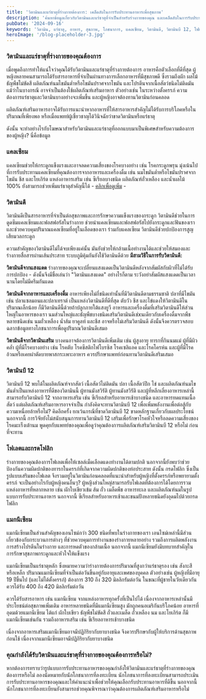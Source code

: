 ```yaml
---
title: 'วิตามินและแร่ธาตุที่ร่างกายต้องการ: เคล็ดลับในการรับประทานอาหารเพื่อสุขภาพ'
description: 'ค้นหาข้อมูลเกี่ยวกับวิตามินและแร่ธาตุที่จำเป็นสำหรับร่างกายของคุณ และเคล็ดลับในการรับประทานอาหารเพื่อให้แน่ใจว่าคุณได้รับสารอาหารครบถ้วน'
pubDate: '2024-09-16'
keywords: 'วิตามิน, แร่ธาตุ, อาหาร, สุขภาพ, โภชนาการ, แคลเซียม, วิตามินดี, วิตามินบี 12, โฟเลต, กรดโฟลิก, แมกนีเซียม'
heroImage: '/blog-placeholder-3.jpg'
---
```


### วิตามินและแร่ธาตุที่ร่างกายของคุณต้องการ

เมื่อพูดถึงการทำให้แน่ใจว่าคุณได้รับวิตามินและแร่ธาตุที่ร่างกายต้องการ อาหารคือตัวเลือกที่ดีที่สุด ผู้หญิงหลายคนสามารถได้รับสารอาหารที่จำเป็นผ่านทางการเลือกอาหารที่มีสุขภาพดี ซึ่งรวมถึงผัก ผลไม้ ธัญพืชไม่ขัดสี ผลิตภัณฑ์นมไขมันต่ำหรือไขมันปราศจากไขมัน และโปรตีนจากเนื้อสัตว์ชนิดไม่ติดมัน แม้ว่าในบางกรณี อาจจำเป็นต้องใช้ผลิตภัณฑ์เสริมอาหาร ตัวอย่างเช่น ในระหว่างตั้งครรภ์ ความต้องการแร่ธาตุและวิตามินบางอย่างจะเพิ่มขึ้น และผู้หญิงอาจต้องทานวิตามินก่อนคลอด

ผลิตภัณฑ์เสริมอาหารอาจได้รับการแนะนำหากอาหารที่ให้สารอาหารสำคัญไม่ได้รับการบริโภคหรือในปริมาณที่เพียงพอ หรือเมื่อแพทย์ผู้เชี่ยวชาญได้วินิจฉัยว่าขาดวิตามินหรือแร่ธาตุ

ดังนั้น จะทำอย่างไรกับโฆษณาสำหรับวิตามินและแร่ธาตุที่ออกแบบมาเป็นพิเศษสำหรับความต้องการของผู้หญิง? นี่คือข้อมูล

### แคลเซียม

แคลเซียมช่วยให้กระดูกแข็งแรงและอาจลดความเสี่ยงของโรคบางอย่าง เช่น โรคกระดูกพรุน มุ่งเน้นไปที่การรับประทานแคลเซียมที่คุณต้องการจากอาหารและเครื่องดื่ม เช่น นมไขมันต่ำหรือไขมันปราศจากไขมัน ชีส และโยเกิร์ต แหล่งอาหารเสริม เช่น ซีเรียลบางชนิด ผลิตภัณฑ์ถั่วเหลือง และน้ำผลไม้ 100% ยังสามารถช่วยเพิ่มแร่ธาตุสำคัญนี้ได้ - [คลิกเพื่อดูเพิ่ม](/blog/แคลเซียม-บำรุงกระดูก-แข็งแรง/) -

### วิตามินดี

วิตามินดีเป็นสารอาหารที่จำเป็นต่อสุขภาพและการรักษาความแข็งแรงของกระดูก วิตามินดีช่วยในการดูดซึมแคลเซียมและฟอสฟอรัสในร่างกาย ช่วยนำแคลเซียมและฟอสฟอรัสไปยังกระดูกและฟันของเรา และช่วยควบคุมปริมาณแคลเซียมที่อยู่ในเลือดของเรา ร่วมกับแคลเซียม วิตามินดีช่วยปกป้องการสูญเสียมวลกระดูก

ความสำคัญของวิตามินดีไม่ได้จบเพียงแค่นั้น มันยังช่วยให้กล้ามเนื้อทำงานได้และช่วยให้สมองและร่างกายสื่อสารผ่านเส้นประสาท ระบบภูมิคุ้มกันยังใช้วิตามินดีด้วย <b>มีสามวิธีในการรับวิตามินดี:</b>

**วิตามินดีจากแสงแดด**
ร่างกายของคุณจะเปลี่ยนแสงแดดเป็นวิตามินดีหลังจากสัมผัสกับผิวที่ไม่ได้รับการปกป้อง - ดังนั้นจึงมีชื่อเล่นว่า "วิตามินแสงแดด" อย่างไรก็ตาม ระวังอย่าสัมผัสแสงแดดเป็นเวลานานโดยไม่มีครีมกันแดด

**วิตามินดีจากอาหารและเครื่องดื่ม**
อาหารเพียงไม่กี่ชนิดเท่านั้นที่มีวิตามินดีตามธรรมชาติ ปลาที่มีไขมัน เช่น ปลาแซลมอนและปลาเทราต์ เป็นแหล่งวิตามินดีที่ดีที่สุด ตับวัว ชีส และไข่แดงให้วิตามินดีในปริมาณเล็กน้อย ก็มีวิตามินดีนี้ด้วยถ้าปลูกภายใต้แสงยูวี
อาหารและเครื่องดื่มที่เสริมวิตามินดีให้ส่วนใหญ่ในอาหารของเรา นมส่วนใหญ่และธัญพืชบางชนิดเสริมวิตามินดีเช่xนเดียวกับเครื่องดื่มจากพืชหลายชนิดเช่น นมถั่วเหลือง น้ำส้ม ยาคูลท์ และชีส อาจหรือไม่เสริมวิตามินดี ดังนั้นจึงควรตรวจสอบฉลากข้อมูลทางโภชนาการเพื่อดูปริมาณวิตามินดีเสมอ

**วิตามินดีจากวิตามินเสริม**
บางคนอาจต้องการวิตามินดีเพิ่มเติม เช่น ผู้สูงอายุ ทารกที่กินนมแม่ ผู้ที่มีผิวคล้ำ ผู้ที่มีโรคบางอย่าง เช่น โรคตับ โรคซีสติกไฟโบรซิส โรคเซลิแอค และโรคโครห์น และผู้ที่มีโรคอ้วนหรือเคยผ่าตัดบายพาสกระเพาะอาหาร ควรปรึกษาแพทย์ก่อนทานวิตามินดีเสริมเสมอ


### วิตามินบี 12

วิตามินบี 12 พบได้ในผลิตภัณฑ์จากสัตว์ เนื้อสัตว์ไม่ติดมัน ปลา เนื้อสัตว์ปีก ไข่ และผลิตภัณฑ์นมไขมันต่ำเป็นแหล่งอาหารที่ดีของวิตามินนี้ ผู้ทานมังสวิรัติ ผู้ทานมังสวิรัติ และผู้ที่หลีกเลี่ยงอาหารเหล่านี้สามารถรับวิตามินบี 12 จากอาหารเสริม เช่น ซีเรียลสำหรับอาหารเช้าบางชนิด และอาหารทดแทนเนื้อสัตว์ แต่ผลิตภัณฑ์เสริมอาหารอาจจำเป็น กำลังคิดจะทานวิตามินบี 12 เพื่อเพิ่มพลังงานเพื่อต่อสู้กับความเหนื่อยล้าหรือไม่? คิดอีกครั้ง ยกเว้นกรณีที่ขาดวิตามินบี 12 ขาดหลักฐานเกี่ยวกับผลประโยชน์ นอกจากนี้ การวิจัยยังไม่สนับสนุนการทานวิตามินบี 12 เสริมเพื่อรักษาโรคหัวใจหรือลดความเสี่ยงของโรคมะเร็งเต้านม พูดคุยกับแพทย์ของคุณเพื่อดูว่าคุณต้องการผลิตภัณฑ์เสริมวิตามินบี 12 หรือไม่ ก่อนที่จะทาน

### โฟเลตและกรดโฟลิก

ร่างกายของคุณต้องการโฟเลตเพื่อให้เซลล์เม็ดเลือดแดงทำงานได้ตามปกติ นอกจากนี้ยังพบว่าช่วยป้องกันความผิดปกติของทารกในครรภ์ที่เกิดจากความผิดปกติของท่อประสาท ดังนั้น กรดโฟลิก ซึ่งเป็นรูปแบบเสริมของโฟเลต จึงรวมอยู่ในวิตามินก่อนคลอดที่แนะนำสำหรับผู้หญิงที่ตั้งครรภ์หรือพยายามตั้งครรภ์ จะเป็นอย่างไรกับผู้หญิงคนอื่นๆ? ผู้หญิงส่วนใหญ่สามารถรับโฟเลตที่ต้องการได้โดยการรวมแหล่งอาหารที่หลากหลาย เช่น ผักใบเขียวเข้ม ส้ม ถั่ว เมล็ดพืช อาหารทะเล และผลิตภัณฑ์นมในรูปแบบการรับประทานอาหาร นอกจากนี้ ซีเรียลสำหรับอาหารเช้าและขนมปังหลายชนิดยังอุดมไปด้วยกรดโฟลิก

### แมกนีเซียม

แมกนีเซียมเป็นส่วนสำคัญของเอนไซม์กว่า 300 ชนิดที่พบในร่างกายของเรา เอนไซม์เหล่านี้มีส่วนเกี่ยวข้องกับกระบวนการต่างๆ ที่ช่วยควบคุมการทำงานของร่างกายหลายอย่าง รวมถึงการผลิตพลังงาน การสร้างโปรตีนในร่างกาย และการหดตัวของกล้ามเนื้อ นอกจากนี้ แมกนีเซียมยังมีบทบาทสำคัญในการรักษาสุขภาพกระดูกและหัวใจให้แข็งแรง

แมกนีเซียมเป็นแร่ธาตุหลัก ซึ่งหมายความว่าร่างกายต้องการปริมาณที่สูงกว่าแร่ธาตุรอง เช่น สังกะสีหรือเหล็ก ปริมาณแมกนีเซียมที่จำเป็นต่อวันขึ้นอยู่กับอายุและเพศของบุคคล ตัวอย่างเช่น ผู้หญิงที่มีอายุ 19 ปีขึ้นไป (และไม่ได้ตั้งครรภ์) ต้องการ 310 ถึง 320 มิลลิกรัมต่อวัน ในขณะที่ผู้ชายในวัยเดียวกันควรได้รับ 400 ถึง 420 มิลลิกรัมต่อวัน

ควรได้รับสารอาหาร เช่น แมกนีเซียม จากแหล่งอาหารทุกครั้งที่เป็นไปได้ เนื่องจากอาหารเหล่านั้นมีประโยชน์ต่อสุขภาพเพิ่มเติม อาหารหลายชนิดที่มีแมกนีเซียมสูง มักถูกคนอเมริกันบริโภคน้อย อาหารที่อุดมด้วยแมกนีเซียม ได้แก่ ผักใบเขียว ธัญพืชไม่ขัดสี ถั่วและเมล็ด ถั่วเหลือง นม และโยเกิร์ต ก็มีแมกนีเซียมเช่นกัน รวมถึงอาหารเสริม เช่น ซีเรียลอาหารเช้าบางชนิด

เนื่องจากอาหารเสริมแมกนีเซียมอาจมีปฏิกิริยากับยาบางชนิด จึงควรปรึกษากับผู้ให้บริการด้านสุขภาพก่อนใช้ เนื่องจากแมกนีเซียมอาจมีปฏิกิริยากับยาบางชนิด  


### คุณกำลังได้รับวิตามินและแร่ธาตุที่ร่างกายของคุณต้องการหรือไม่?

หากต้องการทราบว่ารูปแบบการรับประทานอาหารของคุณกำลังให้วิตามินและแร่ธาตุที่ร่างกายของคุณต้องการหรือไม่ ลองนัดหมายกับนักโภชนาการที่ลงทะเบียน นักโภชนาการที่ลงทะเบียนสามารถประเมินการรับประทานอาหารของคุณและให้คำแนะนำเพื่อช่วยให้คุณเลือกรับประทานอาหารที่ดีขึ้น นอกจากนี้ นักโภชนาการที่ลงทะเบียนยังสามารถช่วยคุณพิจารณาว่าคุณต้องการผลิตภัณฑ์เสริมอาหารหรือไม่

